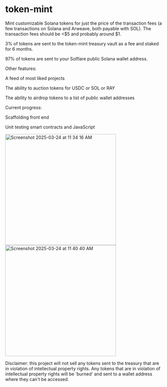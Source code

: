 # token-mint

Mint customizable Solana tokens for just the price of the transaction fees (a few transactions on Solana and Arweave, both payable with SOL). The transaction fees should be <$5 and probably around $1.

3% of tokens are sent to the token-mint treasury vault as a fee and staked for 6 months.

97% of tokens are sent to your Solflare public Solana wallet address.


Other features:

A feed of most liked projects

The ability to auction tokens for USDC or SOL or RAY

The ability to airdrop tokens to a list of public wallet addresses

Current progress:

Scaffolding front end

Unit testing smart contracts and JavaScript

<img width="353" alt="Screenshot 2025-03-24 at 11 34 16 AM" src="https://github.com/user-attachments/assets/00d8c81d-9c3a-48be-b761-287397135e72" />
<img width="353" alt="Screenshot 2025-03-24 at 11 40 40 AM" src="https://github.com/user-attachments/assets/0d68bc7a-fda5-4e26-a4b4-4989febb2502" />

Disclaimer: this project will not sell any tokens sent to the treasury that are in violation of intellectual property rights. Any tokens that are in violation of intellectual property rights will be 'burned' and sent to a wallet address where they can't be accessed.

